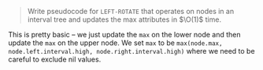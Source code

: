 > Write pseudocode for `LEFT-ROTATE` that operates on nodes in an interval tree
> and updates the max attributes in $\O(1)$ time.

This is pretty basic – we just update the `max` on the lower node and then update
the `max` on the upper node. We set `max` to be `max(node.max,
node.left.interval.high, node.right.interval.high)` where we need to be careful
to exclude nil values.
